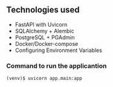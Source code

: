 ## Technologies used 

- FastAPI with Uvicorn
- SQLAlchemy + Alembic
- PostgreSQL + PGAdmin
- Docker/Docker-compose
- Configuring Environment Variables


### Command to run the applicantion

`(venv)$ uvicorn app.main:app`


